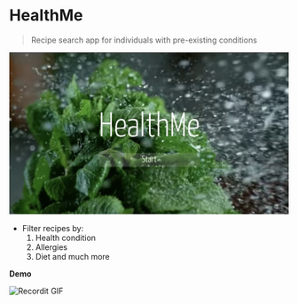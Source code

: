 

# HealthMe

> Recipe search app for individuals with pre-existing conditions



[![Welcome To HealMe](./assets/welcome.png)]()

- Filter recipes by:
  1. Health condition
  2. Allergies
  3. Diet and much more



**Demo**

![Recordit GIF](http://)




